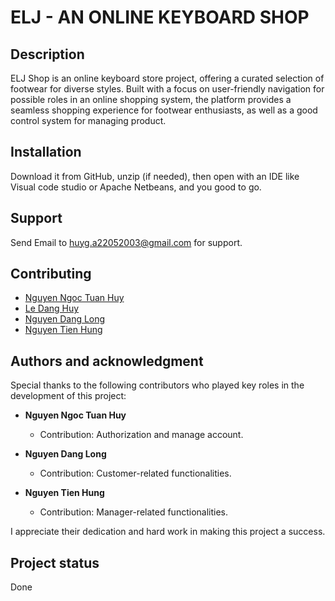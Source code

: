 # ELJ - AN ONLINE KEYBOARD SHOP

## Description
ELJ Shop is an online keyboard store project, offering a curated selection of footwear for diverse styles. Built with a focus on user-friendly navigation for possible roles in an online shopping system, the platform provides a seamless shopping experience for footwear enthusiasts, as well as a good control system for managing product.

## Installation
Download it from GitHub, unzip (if needed), then open with an IDE like Visual code studio or Apache Netbeans, and you good to go.

## Support
Send Email to huyg.a22052003@gmail.com for support.

## Contributing
- [Nguyen Ngoc Tuan Huy](https://github.com/NNTH287)
- [Le Dang Huy](https://github.com/jaxkryan)
- [Nguyen Dang Long](https://www.facebook.com/profile.php?id=100017849490446)
- [Nguyen Tien Hung](https://github.com/NTienHung)

## Authors and acknowledgment

Special thanks to the following contributors who played key roles in the development of this project:

- **Nguyen Ngoc Tuan Huy**
  - Contribution: Authorization and manage account.

- **Nguyen Dang Long**
  - Contribution: Customer-related functionalities.

- **Nguyen Tien Hung**
  - Contribution: Manager-related functionalities.

I appreciate their dedication and hard work in making this project a success.

## Project status
Done

